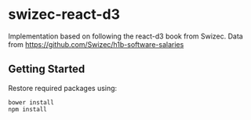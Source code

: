 # swizec-react-d3
Implementation based on following the react-d3 book from Swizec. Data from https://github.com/Swizec/h1b-software-salaries

## Getting Started

Restore required packages using: 

```
bower install
npm install 
```
